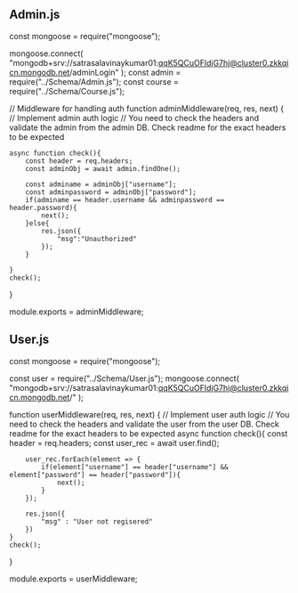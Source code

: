 ## Admin.js
const mongoose = require("mongoose");

mongoose.connect(
    "mongodb+srv://satrasalavinaykumar01:qqK5QCuOFldjG7hj@cluster0.zkkqicn.mongodb.net/adminLogin"
  );
const admin = require("../Schema/Admin.js");
const course = require("../Schema/Course.js");



// Middleware for handling auth
function adminMiddleware(req, res, next) {
    // Implement admin auth logic
    // You need to check the headers and validate the admin from the admin DB. Check readme for the exact headers to be expected
    


    async function check(){
        const header = req.headers;
        const adminObj = await admin.findOne();

        const adminame = adminObj["username"];
        const adminpassword = adminObj["password"];
        if(adminame == header.username && adminpassword == header.password){
            next();
        }else{
            res.json({
                "msg":"Unauthorized"
            });
        }
    
    }
    check();


}

module.exports = adminMiddleware;




## User.js

const mongoose = require("mongoose");

const user = require("../Schema/User.js");
mongoose.connect(
    "mongodb+srv://satrasalavinaykumar01:qqK5QCuOFldjG7hj@cluster0.zkkqicn.mongodb.net/"
);


function userMiddleware(req, res, next) {
    // Implement user auth logic
    // You need to check the headers and validate the user from the user DB. Check readme for the exact headers to be expected
    async function check(){
        const header =  req.headers;
        const user_rec = await user.find();
        
        user_rec.forEach(element => {
            if(element["username"] == header["username"] && element["password"] == header["password"]){
                next();
            }
        });

        res.json({
            "msg" : "User not regisered"
        })
    }
    check();
}

module.exports = userMiddleware;